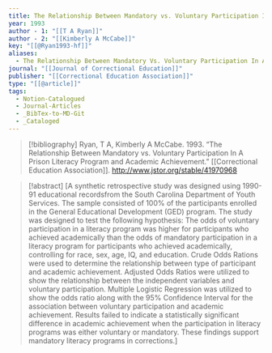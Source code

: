 ```yaml
---
title: The Relationship Between Mandatory vs. Voluntary Participation In A Prison Literacy Program and Academic Achievement
year: 1993
author - 1: "[[T A Ryan]]"
author - 2: "[[Kimberly A McCabe]]"
key: "[[@Ryan1993-hf]]"
aliases:
  - The Relationship Between Mandatory Vs. Voluntary Participation In A Prison Literacy Program And Academic Achievement
journal: "[[Journal of Correctional Education]]"
publisher: "[[Correctional Education Association]]"
type: "[[@article]]"
tags:
  - Notion-Catalogued
  - Journal-Articles
  - _BibTex-to-MD-Git
  - _Cataloged
---
```


> [!bibliography]
> Ryan, T A, Kimberly A McCabe. 1993. “The Relationship Between Mandatory vs. Voluntary Participation In A Prison Literacy Program and Academic Achievement.” [[Correctional Education Association]]. http://www.jstor.org/stable/41970968

> [!abstract]
> [A synthetic retrospective study was designed using 1990-91 educational recordsfrom the South Carolina Department of Youth Services. The sample consisted of 100% of the participants enrolled in the General Educational Development (GED) program. The study was designed to test the following hypothesis: The odds of voluntary participation in a literacy program was higher for participants who achieved academically than the odds of mandatory participation in a literacy program for participants who achieved academically, controlling for race, sex, age, IQ, and education. Crude Odds Rations were used to determine the relationship between type of participant and academic achievement. Adjusted Odds Ratios were utilized to show the relationship between the independent variables and voluntary participation. Multiple Logistic Regression was utilized to show the odds ratio along with the 95% Confidence Interval for the association between voluntary participation and academic achievement. Results failed to indicate a statistically significant difference in academic achievement when the participation in literacy programs was either voluntary or mandatory. These findings support mandatory literacy programs in corrections.]